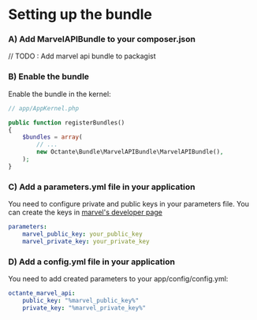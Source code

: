 Setting up the bundle
=============================
### A) Add MarvelAPIBundle to your composer.json

// TODO : Add marvel api bundle to packagist

### B) Enable the bundle

Enable the bundle in the kernel:

```php
// app/AppKernel.php

public function registerBundles()
{
    $bundles = array(
        // ...
        new Octante\Bundle\MarvelAPIBundle\MarvelAPIBundle(),
    );
}
```
### C) Add a parameters.yml file in your application

You need to configure private and public keys in your parameters file. You can create the keys in [marvel's developer page](https://developer.marvel.com/account)

```yaml
parameters:
    marvel_public_key: your_public_key
    marvel_private_key: your_private_key
```

### D) Add a config.yml file in your application

You need to add created parameters to your app/config/config.yml:

```yaml
octante_marvel_api:
    public_key: "%marvel_public_key%"
    private_key: "%marvel_private_key%"
```